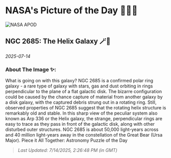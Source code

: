 
# NASA's Picture of the Day 🧑‍🚀💫

  ![NASA APOD](https://apod.nasa.gov/apod/image/2507/Ngc2685_Thrun_960.jpg)
  
  ## NGC 2685: The Helix Galaxy 🪄🌌
  
  _2025-07-14_
  
  ### About The Image ✨: 
  
  What is going on with this galaxy? NGC 2685 is a confirmed polar ring galaxy - a rare type of galaxy with stars, gas and dust orbiting in rings perpendicular to the plane of a flat galactic disk. The bizarre configuration could be caused by the chance capture of material from another galaxy by a disk galaxy, with the captured debris strung out in a rotating ring. Still, observed properties of NGC 2685 suggest that the rotating helix structure is remarkably old and stable. In this sharp view of the peculiar system also known as Arp 336 or the Helix galaxy, the strange, perpendicular rings are easy to trace as they pass in front of the galactic disk, along with other disturbed outer structures. NGC 2685 is about 50,000 light-years across and 40 million light-years away in the constellation of the Great Bear (Ursa Major).   Piece it All Together: Astronomy Puzzle of the Day
  
  
  
  > _Last Updated: 7/14/2025, 2:26:48 PM (in GMT)_
  